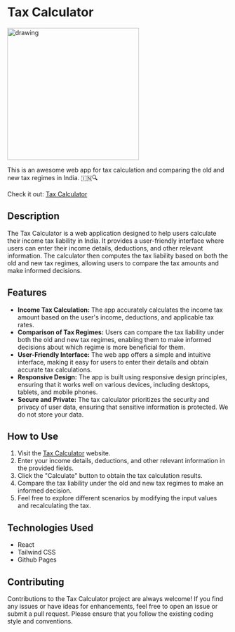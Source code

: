 # Tax Calculator

<img src="https://upload.wikimedia.org/wikipedia/en/4/41/Flag_of_India.svg" alt="drawing" width="300px" center/>

This is an awesome web app for tax calculation and comparing the old and new tax regimes in India. 🇮🇳🔍

Check it out: [Tax Calculator](https://jayanth-mkv.github.io/Tax-Calculator/)

## Description

The Tax Calculator is a web application designed to help users calculate their income tax liability in India. It provides a user-friendly interface where users can enter their income details, deductions, and other relevant information. The calculator then computes the tax liability based on both the old and new tax regimes, allowing users to compare the tax amounts and make informed decisions.

## Features

- **Income Tax Calculation:** The app accurately calculates the income tax amount based on the user's income, deductions, and applicable tax rates.
- **Comparison of Tax Regimes:** Users can compare the tax liability under both the old and new tax regimes, enabling them to make informed decisions about which regime is more beneficial for them.
- **User-Friendly Interface:** The web app offers a simple and intuitive interface, making it easy for users to enter their details and obtain accurate tax calculations.
- **Responsive Design:** The app is built using responsive design principles, ensuring that it works well on various devices, including desktops, tablets, and mobile phones.
- **Secure and Private:** The tax calculator prioritizes the security and privacy of user data, ensuring that sensitive information is protected. We do not store your data.

## How to Use

1. Visit the [Tax Calculator](https://jayanth-mkv.github.io/Tax-Calculator/) website.
2. Enter your income details, deductions, and other relevant information in the provided fields.
3. Click the "Calculate" button to obtain the tax calculation results.
4. Compare the tax liability under the old and new tax regimes to make an informed decision.
5. Feel free to explore different scenarios by modifying the input values and recalculating the tax.

## Technologies Used

- React
- Tailwind CSS
- Github Pages

## Contributing

Contributions to the Tax Calculator project are always welcome! If you find any issues or have ideas for enhancements, feel free to open an issue or submit a pull request. Please ensure that you follow the existing coding style and conventions.


